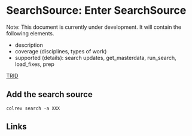 # SearchSource: Enter SearchSource

Note: This document is currently under development. It will contain the following elements.

- description
- coverage (disciplines, types of work)
- supported (details): search updates, get_masterdata, run_search, load_fixes, prep

[TRID](https://trid.trb.org/)

## Add the search source

```
colrev search -a XXX
```

## Links
